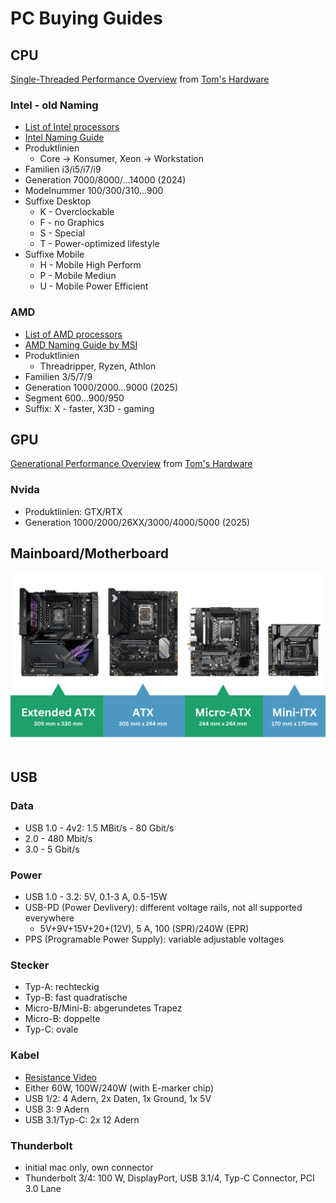 # PC Buying Guides

## CPU
[Single-Threaded Performance Overview](https://cdn.mos.cms.futurecdn.net/XUq9Uh9x2UTT97fTGZMbci.png) from [Tom's Hardware](https://www.tomshardware.com/reviews/cpu-hierarchy,4312.html)
### Intel - old Naming
- [List of Intel processors](https://en.wikipedia.org/wiki/List_of_Intel_processors)
- [Intel Naming Guide](https://www.intel.com/content/www/us/en/processors/processor-numbers.html)
- Produktlinien 
  - Core -> Konsumer, Xeon -> Workstation
- Familien i3/i5/i7/i9
- Generation 7000/8000/...14000 (2024)
- Modelnummer 100/300/310...900
- Suffixe Desktop
  - K - Overclockable
  - F - no Graphics
  - S - Special
  - T - Power-optimized lifestyle
- Suffixe Mobile
  - H - Mobile High Perform
  - P - Mobile Mediun
  - U - Mobile Power Efficient

### AMD
- [List of AMD processors](https://en.wikipedia.org/wiki/List_of_AMD_Ryzen_processors)
- [AMD Naming Guide by MSI](https://www.msi.com/blog/understand-how-amd-name-their-mobile-cpu)
- Produktlinien
  - Threadripper, Ryzen, Athlon
- Familien 3/5/7/9
- Generation 1000/2000...9000 (2025)
- Segment 600...900/950
- Suffix: X - faster, X3D - gaming




## GPU
[Generational Performance Overview](https://cdn.mos.cms.futurecdn.net/3BUQTn5dZgQi7zL8Xs4WUL.png) from [Tom's Hardware](https://www.tomshardware.com/reviews/gpu-hierarchy,4388.html)
### Nvida
- Produktlinien: GTX/RTX
- Generation 1000/2000/26XX/3000/4000/5000 (2025)

  
## Mainboard/Motherboard
![Mainboard sizes](media/mainboard-sizes.png)

## USB
### Data
- USB 1.0 - 4v2: 1.5 MBit/s - 80 Gbit/s
- 2.0 - 480 Mbit/s
- 3.0 - 5 Gbit/s
### Power
- USB 1.0 - 3.2: 5V, 0.1-3 A, 0.5-15W
- USB-PD (Power Devlivery): different voltage rails, not all supported everywhere
  - 5V+9V+15V+20+(12V), 5 A, 100 (SPR)/240W (EPR)
- PPS (Programable Power Supply): variable adjustable voltages
### Stecker
- Typ-A: rechteckig
- Typ-B: fast quadratische
- Micro-B/Mini-B: abgerundetes Trapez
- Micro-B: doppelte
- Typ-C: ovale
### Kabel
- [Resistance Video](https://www.youtube.com/watch?v=vKJWwBXRPuI&list=WL&index=5)
- Either 60W, 100W/240W (with E-marker chip)
- USB 1/2: 4 Adern, 2x Daten, 1x Ground, 1x 5V
- USB 3: 9 Adern
- USB 3.1/Typ-C: 2x 12 Adern
### Thunderbolt
- initial mac only, own connector
- Thunderbolt 3/4: 100 W, DisplayPort, USB 3.1/4, Typ-C Connector, PCI 3.0 Lane